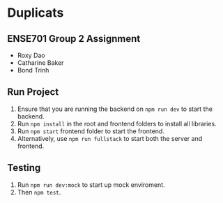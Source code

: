 # Duplicats

## ENSE701 Group 2 Assignment

- Roxy Dao
- Catharine Baker
- Bond Trinh

## Run Project

1. Ensure that you are running the backend on `npm run dev` to start the backend.
2. Run `npm install` in the root and frontend folders to install all libraries.
3. Run `npm start` frontend folder to start the frontend.
4. Alternatively, use `npm run fullstack` to start both the server and frontend.

## Testing

1. Run `npm run dev:mock` to start up mock enviroment.
2. Then `npm test`.
